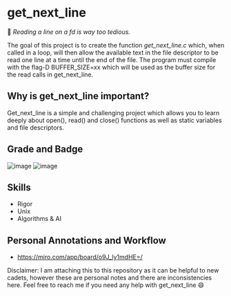 # get_next_line

:yawning_face: *Reading a line on a fd is way too tedious.*

The goal of this project is to create the function _get_next_line.c_ which, when called in a loop, will then allow the available text in the file descriptor to be read one line at a time until the end of the file. The program must compile with the flag-D BUFFER_SIZE=xx which will be used as the buffer size for the read calls in get_next_line.

## Why is get_next_line important?
Get_next_line is a simple and challenging project which allows you to learn deeply about open(), read() and close() functions as well as static variables and file descriptors.

## Grade and Badge 
![image](https://user-images.githubusercontent.com/85964972/132257264-f92eb828-0168-46d7-aa10-15a6bf44ef6e.png)
![image](https://user-images.githubusercontent.com/85964972/132258308-4a7ceea0-b212-4a51-a300-88c9bd1706ef.png)

## Skills
* Rigor
* Unix
* Algorithms & AI 

## Personal Annotations and Workflow

* https://miro.com/app/board/o9J_ly1mdHE=/

Disclaimer: 
I am attaching this to this repository as it can be helpful to new cadets, however these are personal notes and there are inconsistencies here. Feel free to reach me if you need any help with get_next_line :smile:
